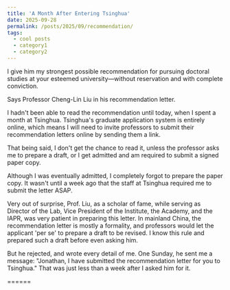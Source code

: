 ```yaml
---
title: 'A Month After Entering Tsinghua'
date: 2025-09-28
permalink: /posts/2025/09/recommendation/
tags:
  - cool posts
  - category1
  - category2
---
```


I give him my strongest possible recommendation for pursuing doctoral studies at your esteemed university—without reservation and with complete conviction.

Says Professor Cheng-Lin Liu in his recommendation letter. 

I hadn't been able to read the recommendation until today, when I spent a month at Tsinghua. 
Tsinghua's graduate application system is entirely online, which means I will need to invite professors to submit their recommendation letters online by sending them a link.

That being said, I don't get the chance to read it, unless the professor asks me to prepare a draft, or I get admitted and am required to submit a signed paper copy.

Although I was eventually admitted, I completely forgot to prepare the paper copy. It wasn't until a week ago that the staff at Tsinghua required me to submit the letter ASAP. 

Very out of surprise, Prof. Liu, as a scholar of fame, while serving as Director of the Lab, Vice President of the Institute, the Academy, and the IAPR, was very patient in preparing this letter. 
In mainland China, the recommendation letter is mostly a formality, and professors would let the applicant 'per se' to prepare a draft to be revised. I know this rule and prepared such a draft before even asking him. 

But he rejected, and wrote every detail of me. One Sunday, he sent me a message: "Jonathan, I have submitted the recommendation letter for you to Tsinghua." That was just less than a week after I asked him for it. 

======
